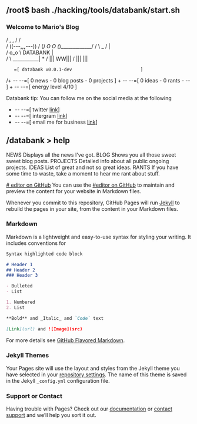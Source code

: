 ## /root$ bash ./hacking/tools/databank/start.sh
### Welcome to Mario's Blog
  
/      ,           ,
/    /             \
/   ((__---,,,---__))
/      (_) O O (_)_____________/
/         \ _ /                |\
/          o_o \    DATABANK   | \
/               \   ___________|  *
/                |||      WW|||
/                |||       |||

       =[ databank v0.0.1-dev                          ]
/+ -- --=[ 0 news - 0 blog posts - 0 projects       ]
\+ -- --=[ 0 ideas - 0 rants  - --            ]
\+ -- --=[ energy level 4/10                    ]

Databank tip: You can follow me on the social media at the following
+ -- --=[ twitter [link](https://twitter.com/mfgmariomario/)]
+ -- --=[ intergram [link](https://www.instagram.com/francismariogomez/)]
+ -- --=[ email me for business [link](https://twitter.com/mfgmariomario)]

## /databank > help
NEWS          Displays all the news I've got.
BLOG         Shows you all those sweet sweet blog posts.
PROJECTS         Detailed info about all public ongoing projects.
IDEAS          List of great and not so great ideas.
RANTS          If you have some time to waste, take a moment to hear me rant about stuff. 

[# editor on GitHub](https://github.com/FrancisMario/databank/edit/master/README.md)
You can use the [#editor on GitHub](https://github.com/FrancisMario/databank/edit/master/README.md) to maintain and preview the content for your website in Markdown files.

Whenever you commit to this repository, GitHub Pages will run [Jekyll](https://jekyllrb.com/) to rebuild the pages in your site, from the content in your Markdown files.

### Markdown

Markdown is a lightweight and easy-to-use syntax for styling your writing. It includes conventions for

```markdown
Syntax highlighted code block

# Header 1
## Header 2
### Header 3

- Bulleted
- List

1. Numbered
2. List

**Bold** and _Italic_ and `Code` text

[Link](url) and ![Image](src)
```

For more details see [GitHub Flavored Markdown](https://guides.github.com/features/mastering-markdown/).

### Jekyll Themes

Your Pages site will use the layout and styles from the Jekyll theme you have selected in your [repository settings](https://github.com/FrancisMario/databank/settings). The name of this theme is saved in the Jekyll `_config.yml` configuration file.

### Support or Contact

Having trouble with Pages? Check out our [documentation](https://help.github.com/categories/github-pages-basics/) or [contact support](https://github.com/contact) and we’ll help you sort it out.
